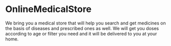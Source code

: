 # OnlineMedicalStore
We bring you a medical store that will help you search and get medicines on the basis of diseases and prescribed ones as well. We will get you doses according to age or filter you need and it will be delivered to you at your home.
